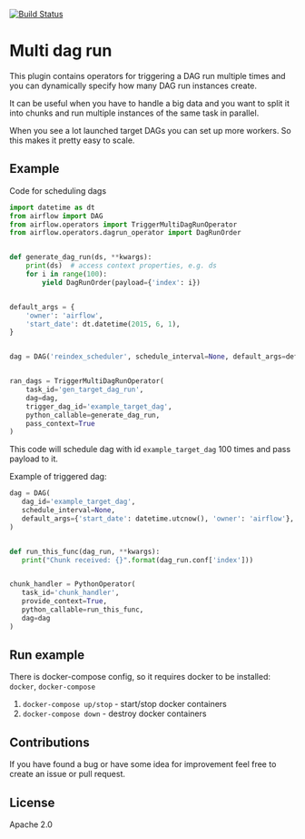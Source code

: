 [![Build Status](https://travis-ci.com/flinz/airflow_multi_dagrun.svg?branch=docker-airflow_latest)](https://travis-ci.com/flinz/airflow_multi_dagrun)

# Multi dag run

This plugin contains operators for triggering a DAG run multiple times
and you can dynamically specify how many DAG run instances create.

It can be useful when you have to handle a big data and you want to split it
into chunks and run multiple instances of the same task in parallel.

When you see a lot launched target DAGs you can set up more workers.
So this makes it pretty easy to scale.

## Example

Code for scheduling dags

```python
import datetime as dt
from airflow import DAG
from airflow.operators import TriggerMultiDagRunOperator
from airflow.operators.dagrun_operator import DagRunOrder


def generate_dag_run(ds, **kwargs):
    print(ds)  # access context properties, e.g. ds
    for i in range(100):
        yield DagRunOrder(payload={'index': i})


default_args = {
    'owner': 'airflow',
    'start_date': dt.datetime(2015, 6, 1),
}


dag = DAG('reindex_scheduler', schedule_interval=None, default_args=default_args)


ran_dags = TriggerMultiDagRunOperator(
    task_id='gen_target_dag_run',
    dag=dag,
    trigger_dag_id='example_target_dag',
    python_callable=generate_dag_run,
    pass_context=True
)
```

This code will schedule dag with id `example_target_dag` 100 times and pass payload to it.


Example of triggered dag:

 ```python
dag = DAG(
    dag_id='example_target_dag',
    schedule_interval=None,
    default_args={'start_date': datetime.utcnow(), 'owner': 'airflow'},
)


def run_this_func(dag_run, **kwargs):
    print("Chunk received: {}".format(dag_run.conf['index']))


chunk_handler = PythonOperator(
    task_id='chunk_handler',
    provide_context=True,
    python_callable=run_this_func,
    dag=dag
)
```

## Run example
There is docker-compose config, so it requires docker to be installed: `docker`, `docker-compose`
1. `docker-compose up/stop` - start/stop docker containers
2. `docker-compose down` - destroy docker containers

## Contributions
If you have found a bug or have some idea for improvement feel free to create an issue
or pull request.

## License
Apache 2.0
